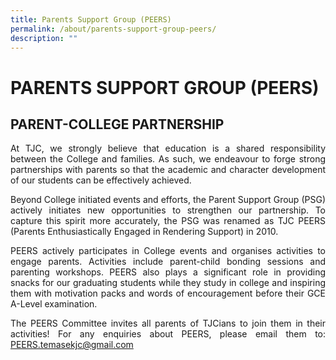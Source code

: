 ```yaml
---
title: Parents Support Group (PEERS)
permalink: /about/parents-support-group-peers/
description: ""
---
```

# PARENTS SUPPORT GROUP (PEERS)

## PARENT-COLLEGE PARTNERSHIP

<p style="text-align: justify;">At TJC, we strongly believe that education is a shared responsibility between the College and families. As such, we endeavour to forge strong partnerships with parents so that the academic and character development of our students can be effectively achieved.</p>
  
<p style="text-align: justify;">Beyond College initiated events and efforts, the Parent Support Group (PSG) actively initiates new opportunities to strengthen our partnership. To capture this spirit more accurately, the PSG was renamed as TJC PEERS (Parents Enthusiastically Engaged in Rendering Support) in 2010.</p>
  
<p style="text-align: justify;">PEERS actively participates in College events and organises activities to engage parents. Activities include parent-child bonding sessions and parenting workshops. PEERS also plays a significant role in providing snacks for our graduating students while they study in college and inspiring them with motivation packs and words of encouragement before their GCE A-Level examination.</p>


<p style="text-align: justify;">The PEERS Committee invites all parents of TJCians to join them in their activities! For any enquiries about PEERS, please email them to: <a href="mailto:PEERS.temasekjc@gmail.com">PEERS.temasekjc@gmail.com</a></p>
 